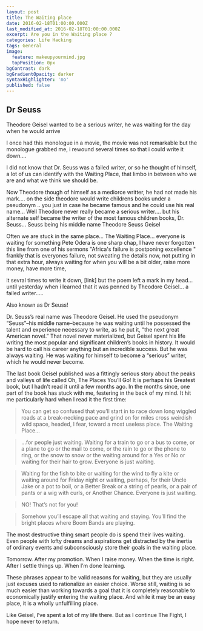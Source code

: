 ```yaml
---
layout: post
title: The Waiting place
date: 2016-02-18T01:00:00.000Z
last_modified_at: 2016-02-18T01:00:00.000Z
excerpt: Are you in the Waiting place ?
categories: Life Hacking
tags: General
image:
  feature: makeupyourmind.jpg
  topPosition: 0px
bgContrast: dark
bgGradientOpacity: darker
syntaxHighlighter: 'no'
published: false
---
```


## Dr Seuss

Theodore Geisel wanted to be a serious writer, he was waiting for the day when he would arrive 

I once had this monologue in a movie, the movie was not remarkable but the monologue grabbed me, i rewound several times so that i could write it down....  

I did not know that Dr. Seuss was a failed writer, or so he thought of himself, a lot of us can identify with the Waiting Place, that limbo in between who we are and what we think we should be.

Now Theodore though of himself as a mediorce writter, he had not made his mark.... on the side theodore would write childrens books under a pseudonym .. you just in case he became famous and he could use his real name... Well Theodore never really became a serious writer.... but his alternate self became the writer of the most famous children books, Dr. Seuss... Seuss being his middle name Theodore Seuss Geisel

Often we are stuck in the same place... The Waiting Place...  everyone is waiting for something Pete Odera is one sharp chap, I have never forgotten this line from one of his sermons "Africa's failure is postponing excellence " frankly that is everyones failure, not sweating the details now, not putting in that extra hour, always waiting for when you will be a bit older, raise more money, have more time,

it sevral times to write it down,  [link] but the poem left a mark in my head... until yesterday when i learned that it was penned by Theodore Geisel... a failed writer.....

Also known as Dr Seuss!

Dr. Seuss’s real name was Theodore Geisel. He used the pseudonym “Seuss”–his middle name–because he was waiting until he possessed the talent and experience necessary to write, as he put it, “the next great American novel.” That novel never materialized, but Geisel spent his life writing the most popular and significant children’s books in history. It would be hard to call his career anything but an incredible success. But he was always waiting. He was waiting for himself to become a “serious” writer, which he would never become.

The last book Geisel published was a fittingly serious story about the peaks and valleys of life called Oh, The Places You’ll Go! It is perhaps his Greatest book, but I hadn’t read it until a few months ago. In the months since, one part of the book has stuck with me, festering in the back of my mind. It hit me particularly hard when I read it the first time:

> You can get so confused
> that you’ll start in to race
> down long wiggled roads at a break-necking pace
> and grind on for miles cross weirdish wild space,
> headed, I fear, toward a most useless place.
> The Waiting Place…

> …for people just waiting.
Waiting for a train to go
or a bus to come, or a plane to go
or the mail to come, or the rain to go
or the phone to ring, or the snow to snow
or the waiting around for a Yes or No
or waiting for their hair to grow.
Everyone is just waiting.

> Waiting for the fish to bite
or waiting for the wind to fly a kite
or waiting around for Friday night
or waiting, perhaps, for their Uncle Jake
or a pot to boil, or a Better Break
or a string of pearls, or a pair of pants
or a wig with curls, or Another Chance.
Everyone is just waiting.

> NO! That’s not for you!

> Somehow you’ll escape
all that waiting and staying.
You’ll find the bright places
where Boom Bands are playing.

The most destructive thing smart people do is spend their lives waiting. Even people with lofty dreams and aspirations get distracted by the inertia of ordinary events and subconsciously store their goals in the waiting place.

Tomorrow. After my promotion. When I raise money. When the time is right. After I settle things up. When I’m done learning.

These phrases appear to be valid reasons for waiting, but they are usually just excuses used to rationalize an easier choice. Worse still, waiting is so much easier than working towards a goal that it is completely reasonable to economically justify entering the waiting place. And while it may be an easy place, it is a wholly unfulfilling place.

Like Geisel, I’ve spent a lot of my life there. But as I continue The Fight, I hope never to return.
